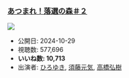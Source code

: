 ### [あつまれ！落選の森＃２](https://www.youtube.com/watch?v=K4MP-G2O8HA)
[![](https://img.youtube.com/vi/K4MP-G2O8HA/sddefault.jpg)](https://www.youtube.com/watch?v=K4MP-G2O8HA)
-   公開日: 2024-10-29
-   視聴数: 577,696
-   **いいね数: 10,713**
-   出演者: [ひろゆき](/rehacq_fan/people/ひろゆき "wikilink"), [須藤元気](/rehacq_fan/people/須藤元気 "wikilink"), [高橋弘樹](/rehacq_fan/people/高橋弘樹 "wikilink")
